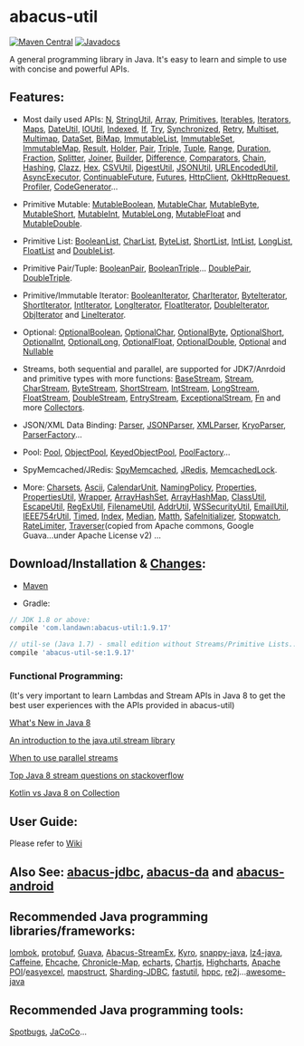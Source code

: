# abacus-util

[![Maven Central](https://img.shields.io/maven-central/v/com.landawn/abacus-util.svg)](https://maven-badges.herokuapp.com/maven-central/com.landawn/abacus-util/)
[![Javadocs](https://www.javadoc.io/badge/com.landawn/abacus-util.svg)](https://www.javadoc.io/doc/com.landawn/abacus-util)

A general programming library in Java. It's easy to learn and simple to use with concise and powerful APIs.

## Features:

* Most daily used APIs: [N](https://cdn.staticaly.com/gh/landawn/abacus-util/master/docs/N_view.html), 
[StringUtil](https://cdn.staticaly.com/gh/landawn/abacus-util/master/docs/StringUtil_view.html), 
[Array](https://cdn.staticaly.com/gh/landawn/abacus-util/master/docs/Array_view.html), 
[Primitives](https://cdn.staticaly.com/gh/landawn/abacus-util/master/docs/Primitives_view.html), 
[Iterables](https://cdn.staticaly.com/gh/landawn/abacus-util/master/docs/Iterables_view.html),
[Iterators](https://cdn.staticaly.com/gh/landawn/abacus-util/master/docs/Iterators_view.html),
[Maps](https://cdn.staticaly.com/gh/landawn/abacus-util/master/docs/Maps_view.html), 
[DateUtil](https://cdn.staticaly.com/gh/landawn/abacus-util/master/docs/DateUtil_view.html), 
[IOUtil](https://cdn.staticaly.com/gh/landawn/abacus-util/master/docs/IOUtil_view.html), 
[Indexed](https://cdn.staticaly.com/gh/landawn/abacus-util/master/docs/Indexed_view.html), 
[If](https://cdn.staticaly.com/gh/landawn/abacus-util/master/docs/If_view.html), 
[Try](https://cdn.staticaly.com/gh/landawn/abacus-util/master/docs/Try_view.html), 
[Synchronized](https://cdn.staticaly.com/gh/landawn/abacus-util/master/docs/Synchronized_view.html), 
[Retry](https://cdn.staticaly.com/gh/landawn/abacus-util/master/docs/Retry_view.html), 
[Multiset](https://cdn.staticaly.com/gh/landawn/abacus-util/master/docs/Multiset_view.html), 
[Multimap](https://cdn.staticaly.com/gh/landawn/abacus-util/master/docs/Multimap_view.html),
[DataSet](https://cdn.staticaly.com/gh/landawn/abacus-util/master/docs/DataSet_view.html), 
[BiMap](https://cdn.staticaly.com/gh/landawn/abacus-util/master/docs/BiMap_view.html), 
[ImmutableList](https://cdn.staticaly.com/gh/landawn/abacus-util/master/docs/ImmutableList_view.html), 
[ImmutableSet](https://cdn.staticaly.com/gh/landawn/abacus-util/master/docs/ImmutableSet_view.html), 
[ImmutableMap](https://cdn.staticaly.com/gh/landawn/abacus-util/master/docs/ImmutableMap_view.html), 
[Result](https://cdn.staticaly.com/gh/landawn/abacus-util/master/docs/Result_view.html), 
[Holder](https://cdn.staticaly.com/gh/landawn/abacus-util/master/docs/Holder_view.html), 
[Pair](https://cdn.staticaly.com/gh/landawn/abacus-util/master/docs/Pair_view.html), 
[Triple](https://cdn.staticaly.com/gh/landawn/abacus-util/master/docs/Triple_view.html), 
[Tuple](https://cdn.staticaly.com/gh/landawn/abacus-util/master/docs/Tuple_view.html), 
[Range](https://cdn.staticaly.com/gh/landawn/abacus-util/master/docs/Range_view.html), 
[Duration](https://cdn.staticaly.com/gh/landawn/abacus-util/master/docs/Duration_view.html), 
[Fraction](https://cdn.staticaly.com/gh/landawn/abacus-util/master/docs/Fraction_view.html), 
[Splitter](https://cdn.staticaly.com/gh/landawn/abacus-util/master/docs/Splitter_view.html), 
[Joiner](https://cdn.staticaly.com/gh/landawn/abacus-util/master/docs/Joiner_view.html), 
[Builder](https://cdn.staticaly.com/gh/landawn/abacus-util/master/docs/Builder_view.html), 
[Difference](https://cdn.staticaly.com/gh/landawn/abacus-util/master/docs/Difference_view.html),
[Comparators](https://cdn.staticaly.com/gh/landawn/abacus-util/master/docs/Comparators_view.html),
[Chain](https://cdn.staticaly.com/gh/landawn/abacus-util/master/docs/Chain_view.html), 
[Hashing](https://cdn.staticaly.com/gh/landawn/abacus-util/master/docs/Hashing_view.html), 
[Clazz](https://cdn.staticaly.com/gh/landawn/abacus-util/master/docs/Clazz_view.html), 
[Hex](https://cdn.staticaly.com/gh/landawn/abacus-util/master/docs/Hex_view.html), 
[CSVUtil](https://cdn.staticaly.com/gh/landawn/abacus-util/master/docs/CSVUtil_view.html), 
[DigestUtil](https://cdn.staticaly.com/gh/landawn/abacus-util/master/docs/DigestUtil_view.html), 
[JSONUtil](https://cdn.staticaly.com/gh/landawn/abacus-util/master/docs/JSONUtil_view.html), 
[URLEncodedUtil](https://cdn.staticaly.com/gh/landawn/abacus-util/master/docs/URLEncodedUtil_view.html), 
[AsyncExecutor](https://cdn.staticaly.com/gh/landawn/abacus-util/master/docs/AsyncExecutor_view.html), 
[ContinuableFuture](https://cdn.staticaly.com/gh/landawn/abacus-util/master/docs/ContinuableFuture_view.html), 
[Futures](https://cdn.staticaly.com/gh/landawn/abacus-util/master/docs/Futures_view.html), 
[HttpClient](https://cdn.staticaly.com/gh/landawn/abacus-util/master/docs/HttpClient_view.html), 
[OkHttpRequest](https://cdn.staticaly.com/gh/landawn/abacus-util/master/docs/OkHttpRequest_view.html), 
[Profiler](https://cdn.staticaly.com/gh/landawn/abacus-util/master/docs/Profiler_view.html), 
[CodeGenerator](https://cdn.staticaly.com/gh/landa.wn/abacus-util/master/docs/CodeGenerator_view.html)...

* Primitive Mutable: 
[MutableBoolean](https://cdn.staticaly.com/gh/landawn/abacus-util/master/docs/MutableBoolean_view.html), 
[MutableChar](https://cdn.staticaly.com/gh/landawn/abacus-util/master/docs/MutableChar_view.html), 
[MutableByte](https://cdn.staticaly.com/gh/landawn/abacus-util/master/docs/MutableByte_view.html), 
[MutableShort](https://cdn.staticaly.com/gh/landawn/abacus-util/master/docs/MutableShort_view.html), 
[MutableInt](https://cdn.staticaly.com/gh/landawn/abacus-util/master/docs/MutableInt_view.html), 
[MutableLong](https://cdn.staticaly.com/gh/landawn/abacus-util/master/docs/MutableLong_view.html), 
[MutableFloat](https://cdn.staticaly.com/gh/landawn/abacus-util/master/docs/MutableFloat_view.html) and 
[MutableDouble](https://cdn.staticaly.com/gh/landawn/abacus-util/master/docs/MutableDouble_view.html).

* Primitive List: 
[BooleanList](https://cdn.staticaly.com/gh/landawn/abacus-util/master/docs/BooleanList_view.html), 
[CharList](https://cdn.staticaly.com/gh/landawn/abacus-util/master/docs/CharList_view.html), 
[ByteList](https://cdn.staticaly.com/gh/landawn/abacus-util/master/docs/ByteList_view.html), 
[ShortList](https://cdn.staticaly.com/gh/landawn/abacus-util/master/docs/ShortList_view.html), 
[IntList](https://cdn.staticaly.com/gh/landawn/abacus-util/master/docs/IntList_view.html), 
[LongList](https://cdn.staticaly.com/gh/landawn/abacus-util/master/docs/LongList_view.html), 
[FloatList](https://cdn.staticaly.com/gh/landawn/abacus-util/master/docs/FloatList_view.html) and
[DoubleList](https://cdn.staticaly.com/gh/landawn/abacus-util/master/docs/DoubleList_view.html).

* Primitive Pair/Tuple: 
[BooleanPair](https://cdn.staticaly.com/gh/landawn/abacus-util/master/docs/BooleanPair_view.html),
[BooleanTriple](https://cdn.staticaly.com/gh/landawn/abacus-util/master/docs/BooleanTriple_view.html)... 
[DoublePair](https://cdn.staticaly.com/gh/landawn/abacus-util/master/docs/DoublePair_view.html),
[DoubleTriple](https://cdn.staticaly.com/gh/landawn/abacus-util/master/docs/DoubleTriple_view.html).

* Primitive/Immutable Iterator: 
[BooleanIterator](https://cdn.staticaly.com/gh/landawn/abacus-util/master/docs/BooleanIterator_view.html), 
[CharIterator](https://cdn.staticaly.com/gh/landawn/abacus-util/master/docs/CharIterator_view.html), 
[ByteIterator](https://cdn.staticaly.com/gh/landawn/abacus-util/master/docs/ByteIterator_view.html), 
[ShortIterator](https://cdn.staticaly.com/gh/landawn/abacus-util/master/docs/ShortIterator_view.html), 
[IntIterator](https://cdn.staticaly.com/gh/landawn/abacus-util/master/docs/IntIterator_view.html), 
[LongIterator](https://cdn.staticaly.com/gh/landawn/abacus-util/master/docs/LongIterator_view.html), 
[FloatIterator](https://cdn.staticaly.com/gh/landawn/abacus-util/master/docs/FloatIterator_view.html), 
[DoubleIterator](https://cdn.staticaly.com/gh/landawn/abacus-util/master/docs/DoubleIterator_view.html),
[ObjIterator](https://cdn.staticaly.com/gh/landawn/abacus-util/master/docs/ObjIterator_view.html) and 
[LineIterator](https://cdn.staticaly.com/gh/landawn/abacus-util/master/docs/LineIterator_view.html). 

* Optional: 
[OptionalBoolean](https://cdn.staticaly.com/gh/landawn/abacus-util/master/docs/OptionalBoolean_view.html), 
[OptionalChar](https://cdn.staticaly.com/gh/landawn/abacus-util/master/docs/OptionalChar_view.html), 
[OptionalByte](https://cdn.staticaly.com/gh/landawn/abacus-util/master/docs/OptionalByte_view.html), 
[OptionalShort](https://cdn.staticaly.com/gh/landawn/abacus-util/master/docs/OptionalShort_view.html), 
[OptionalInt](https://cdn.staticaly.com/gh/landawn/abacus-util/master/docs/OptionalInt_view.html), 
[OptionalLong](https://cdn.staticaly.com/gh/landawn/abacus-util/master/docs/OptionalLong_view.html), 
[OptionalFloat](https://cdn.staticaly.com/gh/landawn/abacus-util/master/docs/OptionalFloat_view.html), 
[OptionalDouble](https://cdn.staticaly.com/gh/landawn/abacus-util/master/docs/OptionalDouble_view.html), 
[Optional](https://cdn.staticaly.com/gh/landawn/abacus-util/master/docs/Optional_view.html) and 
[Nullable](https://cdn.staticaly.com/gh/landawn/abacus-util/master/docs/Nullable_view.html)

* Streams, both sequential and parallel, are supported for JDK7/Anrdoid and primitive types with more functions: 
[BaseStream](https://cdn.staticaly.com/gh/landawn/abacus-util/master/docs/BaseStream_view.html), 
[Stream](https://cdn.staticaly.com/gh/landawn/abacus-util/master/docs/Stream_view.html), 
[CharStream](https://cdn.staticaly.com/gh/landawn/abacus-util/master/docs/CharStream_view.html), 
[ByteStream](https://cdn.staticaly.com/gh/landawn/abacus-util/master/docs/ByteStream_view.html), 
[ShortStream](https://cdn.staticaly.com/gh/landawn/abacus-util/master/docs/ShortStream_view.html), 
[IntStream](https://cdn.staticaly.com/gh/landawn/abacus-util/master/docs/IntStream_view.html), 
[LongStream](https://cdn.staticaly.com/gh/landawn/abacus-util/master/docs/LongStream_view.html), 
[FloatStream](https://cdn.staticaly.com/gh/landawn/abacus-util/master/docs/FloatStream_view.html), 
[DoubleStream](https://cdn.staticaly.com/gh/landawn/abacus-util/master/docs/DoubleStream_view.html), 
[EntryStream](https://cdn.staticaly.com/gh/landawn/abacus-util/master/docs/EntryStream_view.html), 
[ExceptionalStream](https://cdn.staticaly.com/gh/landawn/abacus-util/master/docs/ExceptionalStream_view.html), 
[Fn](https://cdn.staticaly.com/gh/landawn/abacus-util/master/docs/Fn_view.html) and more 
[Collectors](https://cdn.staticaly.com/gh/landawn/abacus-util/master/docs/Collectors_view.html).

* JSON/XML Data Binding: 
[Parser](https://cdn.staticaly.com/gh/landawn/abacus-util/master/docs/Parser_view.html), 
[JSONParser](https://cdn.staticaly.com/gh/landawn/abacus-util/master/docs/JSONParser_view.html), 
[XMLParser](https://cdn.staticaly.com/gh/landawn/abacus-util/master/docs/XMLParser_view.html), 
[KryoParser](https://cdn.staticaly.com/gh/landawn/abacus-util/master/docs/KryoParser_view.html), 
[ParserFactory](https://cdn.staticaly.com/gh/landawn/abacus-util/master/docs/ParserFactory_view.html)...

* Pool: 
[Pool](https://cdn.staticaly.com/gh/landawn/abacus-util/master/docs/Pool_view.html), 
[ObjectPool](https://cdn.staticaly.com/gh/landawn/abacus-util/master/docs/ObjectPool_view.html), 
[KeyedObjectPool](https://cdn.staticaly.com/gh/landawn/abacus-util/master/docs/KeyedObjectPool_view.html), 
[PoolFactory](https://cdn.staticaly.com/gh/landawn/abacus-util/master/docs/PoolFactory_view.html)...

* SpyMemcached/JRedis: 
[SpyMemcached](https://cdn.staticaly.com/gh/landawn/abacus-util/master/docs/SpyMemcached_view.html),
[JRedis](https://cdn.staticaly.com/gh/landawn/abacus-util/master/docs/JRedis_view.html), 
[MemcachedLock](https://cdn.staticaly.com/gh/landawn/abacus-util/master/docs/MemcachedLock_view.html).

* More: 
[Charsets](https://static.javadoc.io/com.landawn/abacus-util/1.9.17/com/landawn/abacus/util/Charsets.html),
[Ascii](https://static.javadoc.io/com.landawn/abacus-util/1.9.17/com/landawn/abacus/util/Ascii.html),
[CalendarUnit](https://static.javadoc.io/com.landawn/abacus-util/1.9.17/com/landawn/abacus/util/CalendarUnit.html),
[NamingPolicy](https://static.javadoc.io/com.landawn/abacus-util/1.9.17/com/landawn/abacus/util/NamingPolicy.html), 
[Properties](https://static.javadoc.io/com.landawn/abacus-util/1.9.17/com/landawn/abacus/util/Properties.html),
[PropertiesUtil](https://static.javadoc.io/com.landawn/abacus-util/1.9.17/com/landawn/abacus/util/PropertiesUtil.html),
[Wrapper](https://static.javadoc.io/com.landawn/abacus-util/1.9.17/com/landawn/abacus/util/Wrapper.html),
[ArrayHashSet](https://static.javadoc.io/com.landawn/abacus-util/1.9.17/com/landawn/abacus/util/ArrayHashSet.html),
[ArrayHashMap](https://static.javadoc.io/com.landawn/abacus-util/1.9.17/com/landawn/abacus/util/ArrayHashMap.html),
[ClassUtil](https://static.javadoc.io/com.landawn/abacus-util/1.9.17/com/landawn/abacus/util/ClassUtil.html),
[EscapeUtil](https://static.javadoc.io/com.landawn/abacus-util/1.9.17/com/landawn/abacus/util/EscapeUtil.html),
[RegExUtil](https://static.javadoc.io/com.landawn/abacus-util/1.9.17/com/landawn/abacus/util/RegExUtil.html),
[FilenameUtil](https://static.javadoc.io/com.landawn/abacus-util/1.9.17/com/landawn/abacus/util/FilenameUtil.html),
[AddrUtil](https://static.javadoc.io/com.landawn/abacus-util/1.9.17/com/landawn/abacus/util/AddrUtil.html),
[WSSecurityUtil](https://static.javadoc.io/com.landawn/abacus-util/1.9.17/com/landawn/abacus/util/WSSecurityUtil.html),
[EmailUtil](https://static.javadoc.io/com.landawn/abacus-util/1.9.17/com/landawn/abacus/util/EmailUtil.html),
[IEEE754rUtil](https://static.javadoc.io/com.landawn/abacus-util/1.9.17/com/landawn/abacus/util/IEEE754rUtil.html),
[Timed](https://static.javadoc.io/com.landawn/abacus-util/1.9.17/com/landawn/abacus/util/Timed.html),
[Index](https://static.javadoc.io/com.landawn/abacus-util/1.9.17/com/landawn/abacus/util/Index.html),
[Median](https://static.javadoc.io/com.landawn/abacus-util/1.9.17/com/landawn/abacus/util/Median.html),
[Matth](https://static.javadoc.io/com.landawn/abacus-util/1.9.17/com/landawn/abacus/util/Matth.html),
[SafeInitializer](https://static.javadoc.io/com.landawn/abacus-util/1.9.17/com/landawn/abacus/util/SafeInitializer.html),
[Stopwatch](https://static.javadoc.io/com.landawn/abacus-util/1.9.17/com/landawn/abacus/util/Stopwatch.html),
[RateLimiter](https://static.javadoc.io/com.landawn/abacus-util/1.9.17/com/landawn/abacus/util/RateLimiter.html),
[Traverser](https://static.javadoc.io/com.landawn/abacus-util/1.9.17/com/landawn/abacus/guava/Traverser.html)(copied from Apache commons, Google Guava...under Apache License v2) ...


## Download/Installation & [Changes](https://github.com/landawn/abacus-util/blob/master/CHANGES.md):

* [Maven](http://search.maven.org/#search%7Cga%7C1%7Cg%3A%22com.landawn%22)

* Gradle:
```gradle
// JDK 1.8 or above:
compile 'com.landawn:abacus-util:1.9.17' 

// util-se (Java 1.7) - small edition without Streams/Primitive Lists... Mostly it's for abacus-android.
compile 'abacus-util-se:1.9.17'
```


### Functional Programming:
(It's very important to learn Lambdas and Stream APIs in Java 8 to get the best user experiences with the APIs provided in abacus-util)

[What's New in Java 8](https://leanpub.com/whatsnewinjava8/read)

[An introduction to the java.util.stream library](https://www.ibm.com/developerworks/library/j-java-streams-1-brian-goetz/index.html)

[When to use parallel streams](http://gee.cs.oswego.edu/dl/html/StreamParallelGuidance.html)

[Top Java 8 stream questions on stackoverflow](./Top_java_8_stream_questions_so.md)

[Kotlin vs Java 8 on Collection](./Java_Kotlin.md)


## User Guide:
Please refer to [Wiki](https://github.com/landawn/abacus-util/wiki)


## Also See: [abacus-jdbc](https://github.com/landawn/abacus-jdbc), [abacus-da](https://github.com/landawn/abacus-da) and [abacus-android](https://github.com/landawn/abacus-android)


## Recommended Java programming libraries/frameworks:
[lombok](https://github.com/rzwitserloot/lombok), [protobuf](https://github.com/protocolbuffers/protobuf), [Guava](https://github.com/google/guava), [Abacus-StreamEx](https://github.com/landawn/streamex), [Kyro](https://github.com/EsotericSoftware/kryo), [snappy-java](https://github.com/xerial/snappy-java), [lz4-java](https://github.com/lz4/lz4-java), [Caffeine](https://github.com/ben-manes/caffeine), [Ehcache](http://www.ehcache.org/), [Chronicle-Map](https://github.com/OpenHFT/Chronicle-Map), [echarts](https://github.com/apache/incubator-echarts), 
[Chartjs](https://github.com/chartjs/Chart.js), [Highcharts](https://www.highcharts.com/blog/products/highcharts/), [Apache POI](https://github.com/apache/poi)/[easyexcel](https://github.com/alibaba/easyexcel), [mapstruct](https://github.com/mapstruct/mapstruct), [Sharding-JDBC](https://github.com/apache/incubator-shardingsphere), [fastutil](https://github.com/vigna/fastutil), [hppc](https://github.com/carrotsearch/hppc), [re2j](https://github.com/google/re2j)...[awesome-java](https://github.com/akullpp/awesome-java)

## Recommended Java programming tools:
[Spotbugs](https://github.com/spotbugs/spotbugs), [JaCoCo](https://www.eclemma.org/jacoco/)...
